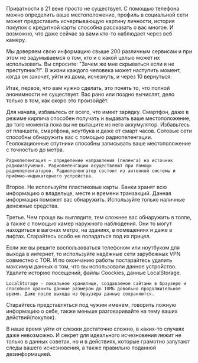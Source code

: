 Приватности в 21 веке просто не существует. С помощью телефона можно определить ваше местоположение, профиль в социальной сети может предоставить исчерпывающую картину личности, история покупок с кредитной карты способна рассказать о вас многое. И возможно, что даже сейчас за вами кто-то наблюдает через веб камеру. 

Мы доверяем свою информацию свыше 200 различным сервисам и при этом не задумываемся о том, кто и с какой целью может их использовать. 
Вы спросите: "Зачем же мне скрываться если я не преступник?!". В жизни каждого человека может наступить момент, когда он захочет, уйти из дома, исчезнуть, и через 10 вернуться. 

Итак, первое, что вам нужно сделать, это понять то, что полной анонимности не существует. Вас рано или поздно вычислят, дело только в том, как скоро это произойдёт. 

Для начала, избавьтесь от всего, что имеет зарядку. Смартфон, даже в режиме кирпича способен получать и выдавать ваше местоположение, до того момента пока вы не вытащите из него аккумулятор. Избавьтесь от планшета, смартфона, ноутбука и даже от смарт часов. 
Сотовые сети способны обнаружить вас с помощью радиопеленгации. Геолокационные спутники способны записывать ваше местоположение с точностью до метра.

	Радиопеленгация — определение направления (пеленга) на источник радиоизлучения. Радиопеленгацию осуществляют при помощи радиопеленгаторов. Радиопеленгатор состоит из антенной системы и приёмно-индикаторного устройства. 

Второе. Не используйте пластиковые карты. Банки хранят всю информацию о владельце, месте и времени транзакций. Данная информация поможет вас обнаружить. Используйте только наличные денежные средства. 

Третье. Чем проще вы выглядите, тем сложнее вас обнаружить в толпе, а также с помощью камер наружного наблюдения. Они то могут находиться в вагонах метро, на зданиях, в помещениях и даже в лифтах. Старайтесь особо не попадаться под их прицел. 

Если же вы решите воспользоваться телефоном или ноутбуком для выхода в интернет, то используйте надёжные сети зарубежных VPN совместно с TOR. И по окончанию работы постарайтесь удалить максимум данных о том, что вы использовали данное устройство. Удалите историю посещений, файлы Coockies, данные LocalStorage. 

	LocalStorage - локальное хранилище, создаваемое сайтами в браузере и способное хранить данные размером до 10МБ довольно продолжительное время. Даже после выхода из браузера данные сохраняются. 

Старайтесь представляться под чужим именем, говорить ложную информацию о себе, также меньше разговаривайте на тему ваших действий(покупок). 

В наше время уйти от слежки достаточно сложно, в каких-то случаях даже невозможно. И секрет для идеального исчезновения лежит не только в данных советах, но и в действиях, которые грамотно запутают следы вашего исчезновения, а также правильно поданной дезинформацией.

